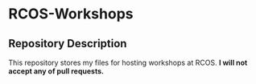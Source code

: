 # RCOS-Workshops

## Repository Description

This repository stores my files for hosting workshops at RCOS.
**I will not accept any of pull requests.**
